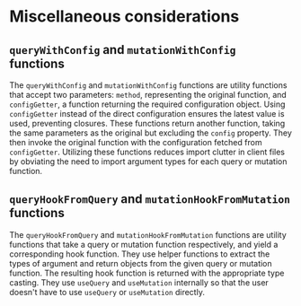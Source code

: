 # Miscellaneous considerations

## `queryWithConfig` and `mutationWithConfig` functions

The `queryWithConfig` and `mutationWithConfig` functions are utility functions that accept two parameters: `method`, representing the original function, and `configGetter`, a function returning the required configuration object.
Using `configGetter` instead of the direct configuration ensures the latest value is used, preventing closures.
These functions return another function, taking the same parameters as the original but excluding the `config` property.
They then invoke the original function with the configuration fetched from `configGetter`.
Utilizing these functions reduces import clutter in client files by obviating the need to import argument types for each query or mutation function.

## `queryHookFromQuery` and `mutationHookFromMutation` functions

The `queryHookFromQuery` and `mutationHookFromMutation` functions are utility functions that take a query or mutation function respectively, and yield a corresponding hook function.
They use helper functions to extract the types of argument and return objects from the given query or mutation function.
The resulting hook function is returned with the appropriate type casting.
They use `useQuery` and `useMutation` internally so that the user doesn't have to use `useQuery` or `useMutation` directly.
